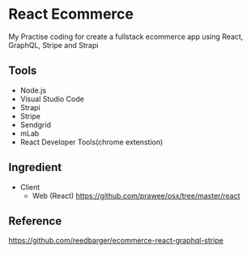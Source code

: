 # React Ecommerce

My Practise coding for create a fullstack ecommerce app using React, GraphQL, Stripe and Strapi

## Tools

- Node.js
- Visual Studio Code
- Strapi
- Stripe
- Sendgrid
- mLab
- React Developer Tools(chrome extenstion)

## Ingredient

- Client
  - Web (React) <https://github.com/prawee/osx/tree/master/react>

## Reference

<https://github.com/reedbarger/ecommerce-react-graphql-stripe>
